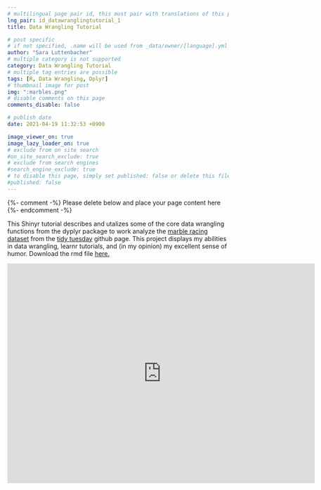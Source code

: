 ```yaml
---
# multilingual page pair id, this must pair with translations of this page. (This name must be unique)
lng_pair: id_datawranglingtutorial_1
title: Data Wrangling Tutorial

# post specific
# if not specified, .name will be used from _data/owner/[language].yml
author: "Sara Luttenbacher"
# multiple category is not supported
category: Data Wrangling Tutorial
# multiple tag entries are possible
tags: [R, Data Wrangling, Dplyr]
# thumbnail image for post
img: ":marbles.png"
# disable comments on this page
comments_disable: false

# publish date
date: 2021-04-19 11:32:53 +0900

image_viewer_on: true
image_lazy_loader_on: true
# exclude from on site search
#on_site_search_exclude: true
# exclude from search engines
#search_engine_exclude: true
# to disable this page, simply set published: false or delete this file
#published: false
---
```


{%- comment -%} Please delete below and place your page content here {%- endcomment -%}

This Shinyr tutorial describes and utalizes some of the core data wrangling functions from the dyplyr package to work analyze the <a href="https://github.com/rfordatascience/tidytuesday/blob/master/data/2020/2020-06-02/readme.md">marble racing dataset</a> from the <a href="https://github.com/rfordatascience/tidytuesday">tidy tuesday</a> github page. This project displays my abilities in data wrangling, learnr tutorials, and (in my opinion) my excellent sense of humor. Download the rmd file <a href="/assets/files/dataWrangling.Rmd" download> here.</a>

<p align="center"><iframe src="https://saraluttenbacher.shinyapps.io/DataWrangling/" style="border:none;width:700px;height:500px;"></iframe></p>